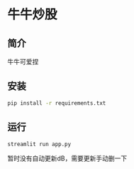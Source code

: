 # 牛牛炒股
## 简介
牛牛可爱捏
## 安装
```bash
pip install -r requirements.txt
```
## 运行
```bash
streamlit run app.py
```
暂时没有自动更新dB，需要更新手动删一下
